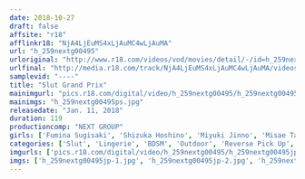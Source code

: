 ```yaml
---
date: 2018-10-27
draft: false
affsite: "r18"
afflinkr18: "NjA4LjEuMS4xLjAuMC4wLjAuMA"
url: "h_259nextg00495"
urloriginal: "http://www.r18.com/videos/vod/movies/detail/-/id=h_259nextg00495"
urlfinal: "http://media.r18.com/track/NjA4LjEuMS4xLjAuMC4wLjAuMA/videos/vod/movies/detail/-/id=h_259nextg00495"
samplevid: "----"
title: "Slut Grand Prix"
mainimgurl: "pics.r18.com/digital/video/h_259nextg00495/h_259nextg00495ps.jpg"
mainimgs: "h_259nextg00495ps.jpg"
releasedate: "Jan. 11, 2018"
duration: 119
productioncomp: "NEXT GROUP"
girls: ['Fumina Sugisaki', 'Shizuka Hoshino', 'Miyuki Jinno', 'Misae Takiguchi', 'Izumi Ayukawa']
categories: ['Slut', 'Lingerie', 'BDSM', 'Outdoor', 'Reverse Pick Up', 'Threesome / Foursome']
imgurls: ['pics.r18.com/digital/video/h_259nextg00495/h_259nextg00495jp-1.jpg', 'pics.r18.com/digital/video/h_259nextg00495/h_259nextg00495jp-2.jpg', 'pics.r18.com/digital/video/h_259nextg00495/h_259nextg00495jp-3.jpg', 'pics.r18.com/digital/video/h_259nextg00495/h_259nextg00495jp-4.jpg', 'pics.r18.com/digital/video/h_259nextg00495/h_259nextg00495jp-5.jpg', 'pics.r18.com/digital/video/h_259nextg00495/h_259nextg00495jp-6.jpg', 'pics.r18.com/digital/video/h_259nextg00495/h_259nextg00495jp-7.jpg', 'pics.r18.com/digital/video/h_259nextg00495/h_259nextg00495jp-8.jpg', 'pics.r18.com/digital/video/h_259nextg00495/h_259nextg00495jp-9.jpg', 'pics.r18.com/digital/video/h_259nextg00495/h_259nextg00495jp-10.jpg', 'pics.r18.com/digital/video/h_259nextg00495/h_259nextg00495jp-11.jpg', 'pics.r18.com/digital/video/h_259nextg00495/h_259nextg00495jp-12.jpg', 'pics.r18.com/digital/video/h_259nextg00495/h_259nextg00495jp-13.jpg', 'pics.r18.com/digital/video/h_259nextg00495/h_259nextg00495jp-14.jpg', 'pics.r18.com/digital/video/h_259nextg00495/h_259nextg00495jp-15.jpg', 'pics.r18.com/digital/video/h_259nextg00495/h_259nextg00495jp-16.jpg', 'pics.r18.com/digital/video/h_259nextg00495/h_259nextg00495jp-17.jpg', 'pics.r18.com/digital/video/h_259nextg00495/h_259nextg00495jp-18.jpg', 'pics.r18.com/digital/video/h_259nextg00495/h_259nextg00495jp-19.jpg', 'pics.r18.com/digital/video/h_259nextg00495/h_259nextg00495jp-20.jpg']
imgs: ['h_259nextg00495jp-1.jpg', 'h_259nextg00495jp-2.jpg', 'h_259nextg00495jp-3.jpg', 'h_259nextg00495jp-4.jpg', 'h_259nextg00495jp-5.jpg', 'h_259nextg00495jp-6.jpg', 'h_259nextg00495jp-7.jpg', 'h_259nextg00495jp-8.jpg', 'h_259nextg00495jp-9.jpg', 'h_259nextg00495jp-10.jpg', 'h_259nextg00495jp-11.jpg', 'h_259nextg00495jp-12.jpg', 'h_259nextg00495jp-13.jpg', 'h_259nextg00495jp-14.jpg', 'h_259nextg00495jp-15.jpg', 'h_259nextg00495jp-16.jpg', 'h_259nextg00495jp-17.jpg', 'h_259nextg00495jp-18.jpg', 'h_259nextg00495jp-19.jpg', 'h_259nextg00495jp-20.jpg']
---
```

